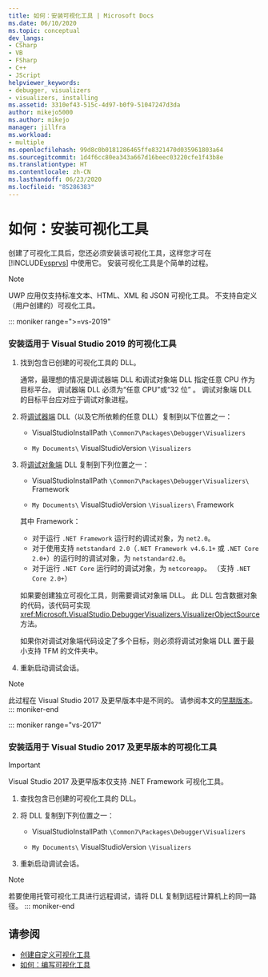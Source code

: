 ```yaml
---
title: 如何：安装可视化工具 | Microsoft Docs
ms.date: 06/10/2020
ms.topic: conceptual
dev_langs:
- CSharp
- VB
- FSharp
- C++
- JScript
helpviewer_keywords:
- debugger, visualizers
- visualizers, installing
ms.assetid: 3310ef43-515c-4d97-b0f9-51047247d3da
author: mikejo5000
ms.author: mikejo
manager: jillfra
ms.workload:
- multiple
ms.openlocfilehash: 99d8c0b0181286465ffe8321470d035961803a64
ms.sourcegitcommit: 1d4f6cc80ea343a667d16beec03220cfe1f43b8e
ms.translationtype: HT
ms.contentlocale: zh-CN
ms.lasthandoff: 06/23/2020
ms.locfileid: "85286383"
---
```

# <a name="how-to-install-a-visualizer"></a>如何：安装可视化工具
创建了可视化工具后，您还必须安装该可视化工具，这样您才可在 [!INCLUDE[vsprvs](../code-quality/includes/vsprvs_md.md)] 中使用它。 安装可视化工具是个简单的过程。

> [!NOTE]
> UWP 应用仅支持标准文本、HTML、XML 和 JSON 可视化工具。 不支持自定义（用户创建的）可视化工具。

::: moniker range=">=vs-2019"
### <a name="to-install-a-visualizer-for-visual-studio-2019"></a>安装适用于 Visual Studio 2019 的可视化工具
  
1. 找到包含已创建的可视化工具的 DLL。

   通常，最理想的情况是调试器端 DLL 和调试对象端 DLL 指定任意 CPU 作为目标平台。 调试器端 DLL 必须为“任意 CPU”或“32 位” 。 调试对象端 DLL 的目标平台应对应于调试对象进程。

2. 将[调试器端](create-custom-visualizers-of-data.md#to-create-the-debugger-side) DLL（以及它所依赖的任意 DLL）复制到以下位置之一：

    - VisualStudioInstallPath `\Common7\Packages\Debugger\Visualizers`

    - `My Documents\` VisualStudioVersion `\Visualizers`
    
3. 将[调试对象端](create-custom-visualizers-of-data.md#to-create-the-visualizer-object-source-for-the-debuggee-side) DLL 复制到下列位置之一：

    - VisualStudioInstallPath `\Common7\Packages\Debugger\Visualizers\` Framework 

    - `My Documents\` VisualStudioVersion `\Visualizers\` Framework 

    其中 Framework：
    - 对于运行 `.NET Framework` 运行时的调试对象，为 `net2.0`。
    - 对于使用支持 `netstandard 2.0`（`.NET Framework v4.6.1+` 或 `.NET Core 2.0+`）的运行时的调试对象，为 `netstandard2.0`。
    - 对于运行 `.NET Core` 运行时的调试对象，为 `netcoreapp`。 （支持 `.NET Core 2.0+`）

   如果要创建独立可视化工具，则需要调试对象端 DLL。 此 DLL 包含数据对象的代码，该代码可实现 <xref:Microsoft.VisualStudio.DebuggerVisualizers.VisualizerObjectSource> 方法。

   如果你对调试对象端代码设定了多个目标，则必须将调试对象端 DLL 置于最小支持 TFM 的文件夹中。

4. 重新启动调试会话。

> [!NOTE]
> 此过程在 Visual Studio 2017 及更早版本中是不同的。 请参阅本文的[早期版本](how-to-install-a-visualizer.md?view=vs-2017)。
::: moniker-end

::: moniker range="vs-2017"
### <a name="to-install-a-visualizer-for-visual-studio-2017-and-older"></a>安装适用于 Visual Studio 2017 及更早版本的可视化工具

> [!IMPORTANT]
> Visual Studio 2017 及更早版本仅支持 .NET Framework 可视化工具。

1. 查找包含已创建的可视化工具的 DLL。

2. 将 DLL 复制到下列位置之一：

    - VisualStudioInstallPath `\Common7\Packages\Debugger\Visualizers`

    - `My Documents\` VisualStudioVersion `\Visualizers`

3. 重新启动调试会话。

> [!NOTE]
> 若要使用托管可视化工具进行远程调试，请将 DLL 复制到远程计算机上的同一路径。
::: moniker-end

## <a name="see-also"></a>请参阅
- [创建自定义可视化工具](../debugger/create-custom-visualizers-of-data.md)
- [如何：编写可视化工具](create-custom-visualizers-of-data.md)
